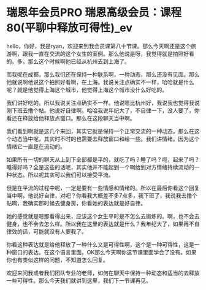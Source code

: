 # 瑞恩年会员PRO 瑞恩高级会员：课程80(平聊中释放可得性)_ev

hello，你好，我是ryan，欢迎来到我会员课第八十节课。那么今天啊还是这个旅游啊，跟我一直在交流的这个女生的案例。那么他说是呀，我觉得就是拍照好看的。多，那么这个时候啊他已经从杭州去到上海了。

而我呢在成都，那么我们还在保持一种联系啊，一种动态，那么还没有见面。那么他就说啊他说这个拍照好看啊，在上海。我说关注点确实不一样，哈哈就是什么呢？就是他觉得上海这个城市，他觉得上海这个城市没什么好吃的。

我们讲好吃的。所以我说关注点确实不一样。他说嗯比杭州好，我说我也觉得我说刚下班去撸个帖。他说好自律啊。哈哈我说年纪大了，不自律一下，没人要了，你看还在释放给他释放点窗口。那么在这段聊天当中啊。

我们看到啊就是这几个来回，其实它就是保持一个正常交流的一种动态。那么在这个动态当中呢，其实时不时的也需要去释放窗口和给一些。我们讲情绪。因为这个情绪它一直是在流动的。

如果所有一切的聊天从上到下全部都是平的，就吃了吗？睡了吗？呃，起来了吗？睡得好吗？全是这些的话呢，其实他并不能起到一个啊给到对方情绪持续流动的一种状态。所以呢其实可以我们可以接受平流。

但是在平流的过程中呢，一定是要有一些情感和情绪的。所以在最后你看这个回复当中啊，他说好自律，对吧？你看我大概差不多7点多，我下班了，我说我去撸个贴啊，我确实那时候去健身房，你看她的表达就是好自律。

她的感觉就是嗯那看得出来，应该这个女生平时是不怎么去锻炼的。啊，也不会去健身，也不会去怎么样。所以我在这里的表达就是什么？我年纪大了，如果再不自律效的话，可能就没有人要我了。

你看这种表达就是给他释放了一种什么又是可得性啊，这个是一种可得性，这是一种窗口的表达。在这个语言里面。OK那么今天啊你这节课里面学会了没有。如果你也有类似这样的问题，不知道怎么回复。

欢迎来问我或者我们团队专业的老师，如何在聊天中保持一种动态和适当的去释放一些可得性。那么今天我们就讲到这里，我们下一节课再见。

